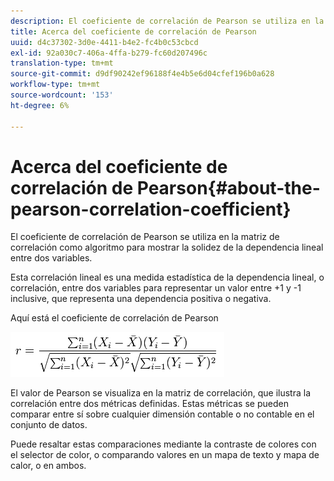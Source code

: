 ```yaml
---
description: El coeficiente de correlación de Pearson se utiliza en la matriz de correlación como algoritmo para mostrar la solidez de la dependencia lineal entre dos variables.
title: Acerca del coeficiente de correlación de Pearson
uuid: d4c37302-3d0e-4411-b4e2-fc4b0c53cbcd
exl-id: 92a030c7-406a-4ffa-b279-fc60d207496c
translation-type: tm+mt
source-git-commit: d9df90242ef96188f4e4b5e6d04cfef196b0a628
workflow-type: tm+mt
source-wordcount: '153'
ht-degree: 6%

---
```


# Acerca del coeficiente de correlación de Pearson{#about-the-pearson-correlation-coefficient}

El coeficiente de correlación de Pearson se utiliza en la matriz de correlación como algoritmo para mostrar la solidez de la dependencia lineal entre dos variables.

Esta correlación lineal es una medida estadística de la dependencia lineal, o correlación, entre dos variables para representar un valor entre +1 y -1 inclusive, que representa una dependencia positiva o negativa.

Aquí está el coeficiente de correlación de Pearson

![](assets/correlation_matrix_pearson_equation.png)

El valor de Pearson se visualiza en la matriz de correlación, que ilustra la correlación entre dos métricas definidas. Estas métricas se pueden comparar entre sí sobre cualquier dimensión contable o no contable en el conjunto de datos.

Puede resaltar estas comparaciones mediante la contraste de colores con el selector de color, o comparando valores en un mapa de texto y mapa de calor, o en ambos.
